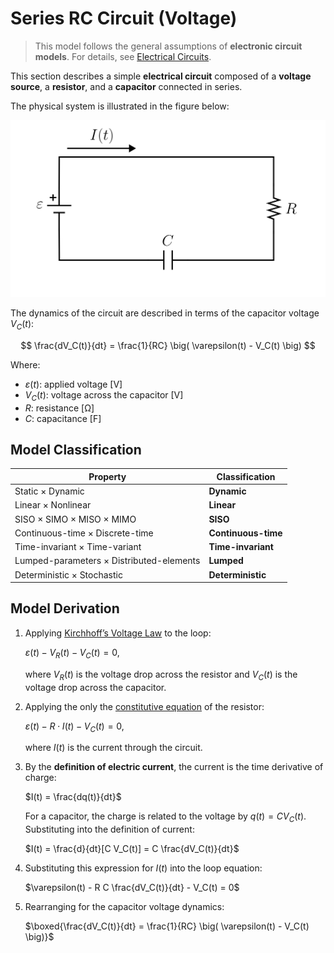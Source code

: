 # Series RC Circuit (Voltage)

> This model follows the general assumptions of **electronic circuit models**.
> For details, see [Electrical Circuits](/models/electrical/README.md).

This section describes a simple **electrical circuit** composed of a **voltage source**, a **resistor**, and a **capacitor** connected in series.

The physical system is illustrated in the figure below:

<img src="diagram.svg" alt="Series RC Circuit Diagram"/>

The dynamics of the circuit are described in terms of the capacitor voltage $V_C(t)$:

$$
\frac{dV_C(t)}{dt} = \frac{1}{RC} \big( \varepsilon(t) - V_C(t) \big)
$$

Where:

- $\varepsilon(t)$: applied voltage [V]
- $V_C(t)$: voltage across the capacitor [V]
- $R$: resistance [Ω]
- $C$: capacitance [F]

## Model Classification

| Property                                 | Classification      |
| ---------------------------------------- | ------------------- |
| Static × Dynamic                         | **Dynamic**         |
| Linear × Nonlinear                       | **Linear**          |
| SISO × SIMO × MISO × MIMO                | **SISO**            |
| Continuous-time × Discrete-time          | **Continuous-time** |
| Time-invariant × Time-variant            | **Time-invariant**  |
| Lumped-parameters × Distributed-elements | **Lumped**          |
| Deterministic × Stochastic               | **Deterministic**   |

## Model Derivation

1. Applying [Kirchhoff’s Voltage Law](/docs/kirchhoff-laws.md) to the loop:

   $`\varepsilon(t) - V_R(t) - V_C(t) = 0,`$

   where $V_R(t)$ is the voltage drop across the resistor and $V_C(t)$ is the voltage drop across the capacitor.

2. Applying the only the [constitutive equation](/docs/electronic-components.md) of the resistor:

   $`\varepsilon(t) - R \cdot I(t) - V_C(t) = 0,`$

   where $I(t)$ is the current through the circuit.

3. By the **definition of electric current**, the current is the time derivative of charge:

   $`I(t) = \frac{dq(t)}{dt}`$

   For a capacitor, the charge is related to the voltage by $q(t) = C V_C(t)$.
   Substituting into the definition of current:

   $`I(t) = \frac{d}{dt}[C V_C(t)] = C \frac{dV_C(t)}{dt}`$

4. Substituting this expression for $I(t)$ into the loop equation:

   $`\varepsilon(t) - R C \frac{dV_C(t)}{dt} - V_C(t) = 0`$

5. Rearranging for the capacitor voltage dynamics:

   $\boxed{\frac{dV_C(t)}{dt} = \frac{1}{RC} \big( \varepsilon(t) - V_C(t) \big)}$
